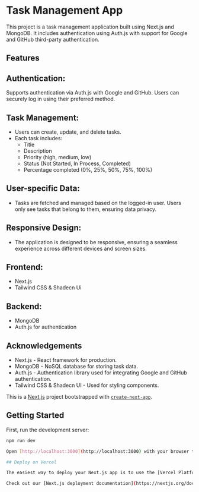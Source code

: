 # Task Management App
This project is a task management application built using Next.js and MongoDB. It includes authentication using Auth.js with support for Google and GitHub third-party authentication.

## Features
## Authentication:
  Supports authentication via Auth.js with Google and GitHub.
Users can securely log in using their preferred method.

## Task Management:

  - Users can create, update, and delete tasks.
  - Each task includes:
      - Title
      - Description
      - Priority (high, medium, low)
      - Status (Not Started, In Process, Completed)
      - Percentage completed (0%, 25%, 50%, 75%, 100%)
## User-specific Data:
  - Tasks are fetched and managed based on the logged-in user.
Users only see tasks that belong to them, ensuring data privacy.

## Responsive Design:

  - The application is designed to be responsive, ensuring a seamless experience across different devices and screen sizes.
    
## Frontend:
  - Next.js
  - Tailwind CSS & Shadecn Ui

## Backend:
  - MongoDB
  - Auth.js for authentication

##  Acknowledgements
  - Next.js - React framework for production.
  - MongoDB - NoSQL database for storing task data.
  - Auth.js - Authentication library used for integrating Google and GitHub authentication.
  - Tailwind CSS & Shadecn UI - Used for styling components.


This is a [Next.js](https://nextjs.org/) project bootstrapped with [`create-next-app`](https://github.com/vercel/next.js/tree/canary/packages/create-next-app).

## Getting Started

First, run the development server:
```bash
npm run dev

Open [http://localhost:3000](http://localhost:3000) with your browser to see the result.

## Deploy on Vercel

The easiest way to deploy your Next.js app is to use the [Vercel Platform](https://vercel.com/new?utm_medium=default-template&filter=next.js&utm_source=create-next-app&utm_campaign=create-next-app-readme) from the creators of Next.js.

Check out our [Next.js deployment documentation](https://nextjs.org/docs/deployment) for more details.
